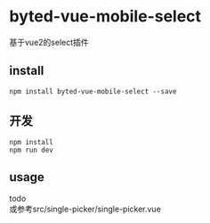 # byted-vue-mobile-select

基于vue2的select插件

## install

```
npm install byted-vue-mobile-select --save
```

## 开发

```
npm install
npm run dev
```

## usage

todo   
或参考src/single-picker/single-picker.vue